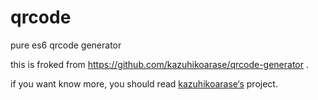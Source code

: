 # qrcode
pure es6 qrcode generator



this is froked from https://github.com/kazuhikoarase/qrcode-generator .

if you want know more, you should read [kazuhikoarase‘s](https://github.com/kazuhikoarase) project.